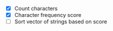 
- [x] Count characters 
- [x] Character frequency score 
- [ ] Sort vector of strings based on score